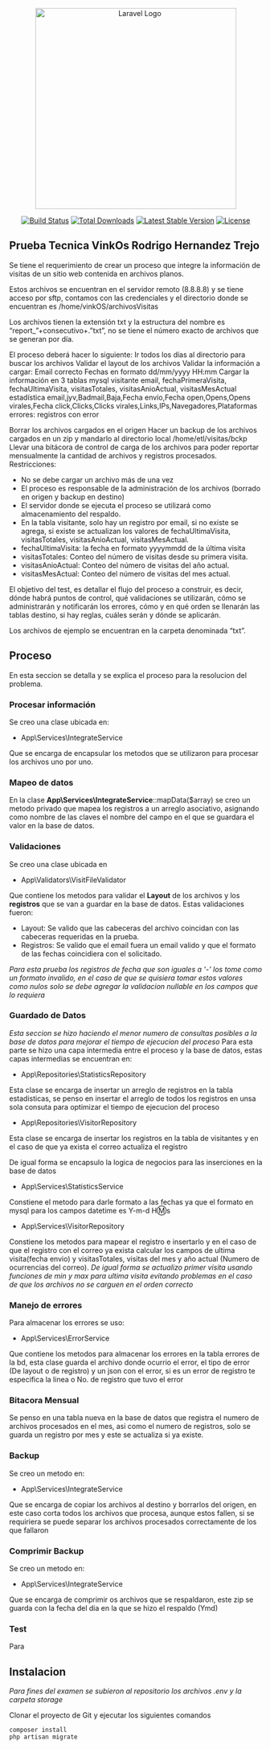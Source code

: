 <p align="center"><a href="https://laravel.com" target="_blank"><img src="https://raw.githubusercontent.com/laravel/art/master/logo-lockup/5%20SVG/2%20CMYK/1%20Full%20Color/laravel-logolockup-cmyk-red.svg" width="400" alt="Laravel Logo"></a></p>

<p align="center">
<a href="https://github.com/laravel/framework/actions"><img src="https://github.com/laravel/framework/workflows/tests/badge.svg" alt="Build Status"></a>
<a href="https://packagist.org/packages/laravel/framework"><img src="https://img.shields.io/packagist/dt/laravel/framework" alt="Total Downloads"></a>
<a href="https://packagist.org/packages/laravel/framework"><img src="https://img.shields.io/packagist/v/laravel/framework" alt="Latest Stable Version"></a>
<a href="https://packagist.org/packages/laravel/framework"><img src="https://img.shields.io/packagist/l/laravel/framework" alt="License"></a>
</p>

## Prueba Tecnica VinkOs Rodrigo Hernandez Trejo

Se tiene el requerimiento de crear un proceso que integre la información de visitas de un sitio web contenida en archivos planos.

Estos archivos se encuentran en el servidor remoto (8.8.8.8) y se tiene acceso por sftp, contamos con las credenciales y el directorio donde se encuentran es /home/vinkOS/archivosVisitas

Los archivos tienen la extensión txt y la estructura del nombre es “report_”+consecutivo+.”txt”, no se tiene el número exacto de archivos que se generan por día.

El proceso deberá hacer lo siguiente:
Ir todos los días al directorio para buscar los archivos
Validar el layout de los archivos
Validar la información a cargar:
Email correcto
Fechas en formato dd/mm/yyyy HH:mm
Cargar la información en 3 tablas mysql
visitante
email, fechaPrimeraVisita, fechaUltimaVisita, visitasTotales, visitasAnioActual, visitasMesActual
estadística
email,jyv,Badmail,Baja,Fecha envío,Fecha open,Opens,Opens virales,Fecha click,Clicks,Clicks virales,Links,IPs,Navegadores,Plataformas
errores: registros con error

Borrar los archivos cargados en el origen
Hacer un backup de los archivos cargados en un zip y mandarlo al directorio local /home/etl/visitas/bckp
Llevar una bitácora de control de carga de los archivos para poder reportar mensualmente la cantidad de archivos y registros procesados.
Restricciones: 
- No se debe cargar un archivo más de una vez
- El proceso es responsable de la administración de los archivos (borrado en origen y backup en destino)
- El servidor donde se ejecuta el proceso se utilizará como almacenamiento del respaldo.
- En la tabla visitante, solo hay un registro por email, si no existe se agrega, si existe se actualizan los valores de fechaUltimaVisita, visitasTotales, visitasAnioActual, visitasMesActual.
- fechaUltimaVisita: la fecha en formato yyyymmdd de la última visita
- visitasTotales: Conteo del número de visitas desde su primera visita.
- visitasAnioActual: Conteo del número de visitas del año actual.
- visitasMesActual: Conteo del número de visitas del mes actual.

El objetivo del test, es detallar el flujo del proceso a construir, es decir, dónde habrá puntos de control, qué validaciones se utilizarán, cómo se administrarán y notificarán los errores, cómo y en qué orden se llenarán las tablas destino, si hay reglas, cuáles serán y dónde se aplicarán. 

Los archivos de ejemplo se encuentran en la carpeta denominada “txt”.

## Proceso

En esta seccion se detalla y se explica el proceso para la resolucion del problema.

### Procesar información
Se creo una clase ubicada en: 
- App\Services\IntegrateService
  
Que se encarga de encapsular los metodos que se utilizaron para procesar los archivos uno por uno.

### Mapeo de datos
En la clase **App\Services\IntegrateService**::mapData($array) se creo un metodo privado que mapea los registros a un arreglo asociativo, asignando como nombre de las claves el nombre del campo en el que se guardara el valor en la base de datos.

### Validaciones
Se creo una clase ubicada en 
- App\Validators\VisitFileValidator

Que contiene los metodos para validar el **Layout** de los archivos y los **registros** que se van a guardar en la base de datos. Estas validaciones fueron:
- Layout: Se valido que las cabeceras del archivo coincidan con las cabeceras requeridas en la prueba.
- Registros: Se valido que el email fuera un email valido y que el formato de las fechas coincidiera con el solicitado.

*Para esta prueba los registros de fecha que son iguales a '-' los tome como un formato invalido, en el caso de que se quisiera tomar estos valores como nulos solo se debe agregar la validacion nullable en los campos que lo requiera*

### Guardado de Datos
*Esta seccion se hizo haciendo el menor numero de consultas posibles a la base de datos para mejorar el tiempo de ejecucion del proceso*
Para esta parte se hizo una capa intermedia entre el proceso y la base de datos, estas capas intermedias se encuentran en: 
- App\Repositories\StatisticsRepository

Esta clase se encarga de insertar un arreglo de registros en la tabla estadisticas, se penso en insertar el arreglo de todos los registros en unsa sola consuta para optimizar el tiempo de ejecucion del proceso

- App\Repositories\VisitorRepository

Esta clase se encarga de insertar los registros en la tabla de visitantes y en el caso de que ya exista el correo actualiza el registro

De igual forma se encapsulo la logica de negocios para las inserciones en la base de datos
- App\Services\StatisticsService

Constiene el metodo para darle formato a las fechas ya que el formato en mysql para los campos datetime es Y-m-d H:m:s

- App\Services\VisitorRepository

Constiene los metodos para mapear el registro e insertarlo y en el caso de que el registro con el correo ya exista calcular los campos de ultima visita(fecha envio) y visitasTotales, visitas del mes y año actual (Numero de ocurrencias del correo). *De igual forma se actualizo primer visita usando funciones de min y max para ultima visita evitando problemas en el caso de que los archivos no se carguen en el orden correcto*

### Manejo de errores
Para almacenar los errores se uso:
- App\Services\ErrorService

Que contiene los metodos para almacenar los errores en la tabla errores de la bd, esta clase guarda el archivo donde ocurrio el error, el tipo de error (De layout o de registro) y un json con el error, si es un error de registro te especifica la linea o No. de registro que tuvo el error

### Bitacora Mensual

Se penso en una tabla nueva en la base de datos que registra el numero de archivos procesados en el mes, asi como el numero de registros, solo se guarda un registro por mes y este se actualiza si ya existe.

### Backup

Se creo un metodo en:
- App\Services\IntegrateService

Que se encarga de copiar los archivos al destino y borrarlos del origen, en este caso corta todos los archivos que procesa, aunque estos fallen, si se requiriera se puede separar los archivos procesados correctamente de los que fallaron

### Comprimir Backup
Se creo un metodo en:
- App\Services\IntegrateService

Que se encarga de comprimir os archivos que se respaldaron, este zip se guarda con la fecha del dia en la que se hizo el respaldo (Ymd)

### Test
Para 


## Instalacion 

*Para fines del examen se subieron al repositorio los archivos .env y la carpeta storage*

Clonar el proyecto de Git y ejecutar los siguientes comandos

```
composer install
php artisan migrate
```


